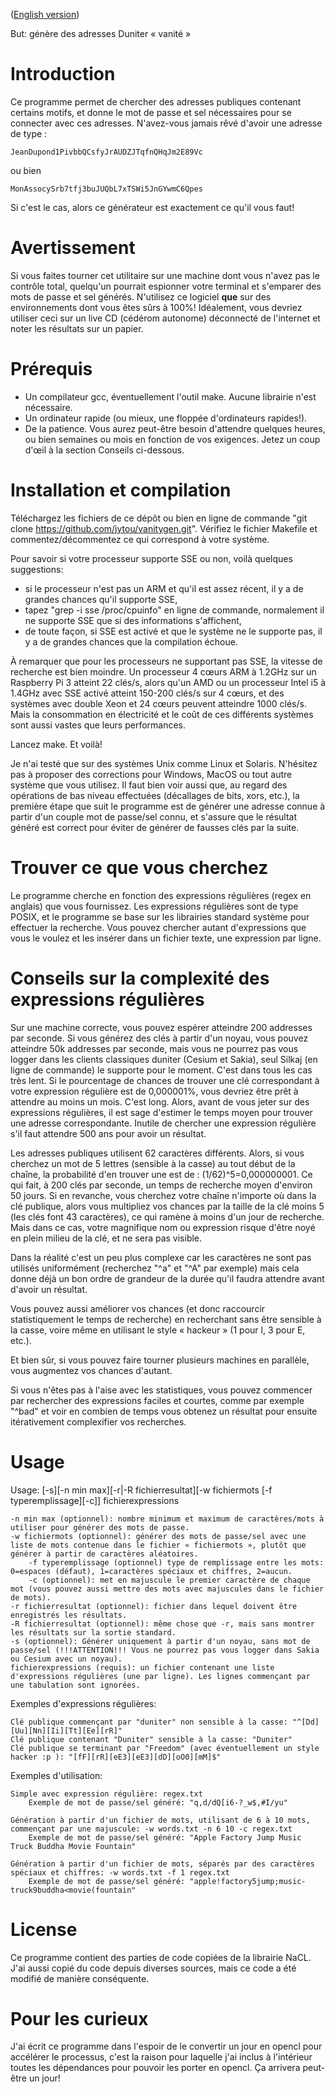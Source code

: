 ([English version](http://github.com/jytou/vanitygen/blob/master/README.md))

But: génère des adresses Duniter « vanité »

# Introduction

Ce programme permet de chercher des adresses publiques contenant certains motifs, et donne le mot de passe et sel nécessaires pour se connecter avec ces adresses. N'avez-vous jamais rêvé d'avoir une adresse de type :

    JeanDupond1PivbbQCsfyJrAUDZJTqfnQHqJm2E89Vc

ou bien

    MonAssocySrb7tfj3buJUQbL7xTSWi5JnGYwmC6Qpes

Si c'est le cas, alors ce générateur est exactement ce qu'il vous faut!

# Avertissement

Si vous faites tourner cet utilitaire sur une machine dont vous n'avez pas le contrôle total, quelqu'un pourrait espionner votre terminal et s'emparer des mots de passe et sel générés. N'utilisez ce logiciel **que** sur des environnements dont vous êtes sûrs à 100%! Idéalement, vous devriez utiliser ceci sur un live CD (cédérom autonome) déconnecté de l'internet et noter les résultats sur un papier.
# Prérequis

- Un compilateur gcc, éventuellement l'outil make. Aucune librairie n'est nécessaire.
- Un ordinateur rapide (ou mieux, une floppée d'ordinateurs rapides!).
- De la patience. Vous aurez peut-être besoin d'attendre quelques heures, ou bien semaines ou mois en fonction de vos exigences. Jetez un coup d'œil à la section Conseils ci-dessous.

# Installation et compilation

Téléchargez les fichiers de ce dépôt ou bien en ligne de commande "git clone https://github.com/jytou/vanitygen.git".
Vérifiez le fichier Makefile et commentez/décommentez ce qui correspond à votre système.

Pour savoir si votre processeur supporte SSE ou non, voilà quelques suggestions:
- si le processeur n'est pas un ARM et qu'il est assez récent, il y a de grandes chances qu'il supporte SSE,
- tapez "grep -i sse /proc/cpuinfo" en ligne de commande, normalement il ne supporte SSE que si des informations s'affichent,
- de toute façon, si SSE est activé et que le système ne le supporte pas, il y a de grandes chances que la compilation échoue.

À remarquer que pour les processeurs ne supportant pas SSE, la vitesse de recherche est bien moindre. Un processeur 4 cœurs ARM à 1.2GHz sur un Raspberry Pi 3 atteint 22 clés/s, alors qu'un AMD ou un processeur Intel i5 à 1.4GHz avec SSE activé atteint 150-200 clés/s sur 4 cœurs, et des systèmes avec double Xeon et 24 cœurs peuvent atteindre 1000 clés/s. Mais la consommation en électricité et le coût de ces différents systèmes sont aussi vastes que leurs performances.

Lancez make. Et voilà!

Je n'ai testé que sur des systèmes Unix comme Linux et Solaris. N'hésitez pas à proposer des corrections pour Windows, MacOS ou tout autre système que vous utilisez.
Il faut bien voir aussi que, au regard des opérations de bas niveau effectuées (décallages de bits, xors, etc.), la première étape que suit le programme est de générer une adresse connue à partir d'un couple mot de passe/sel connu, et s'assure que le résultat généré est correct pour éviter de générer de fausses clés par la suite.

# Trouver ce que vous cherchez

Le programme cherche en fonction des expressions régulières (regex en anglais) que vous fournissez. Les expressions régulières sont de type POSIX, et le programme se base sur les librairies standard système pour effectuer la recherche. Vous pouvez chercher autant d'expressions que vous le voulez et les insérer dans un fichier texte, une expression par ligne.

# Conseils sur la complexité des expressions régulières

Sur une machine correcte, vous pouvez espérer atteindre 200 addresses par seconde. Si vous générez des clés à partir d'un noyau, vous pouvez atteindre 50k addresses par seconde, mais vous ne pourrez pas vous logger dans les clients classiques duniter (Cesium et Sakia), seul Silkaj (en ligne de commande) le supporte pour le moment. C'est dans tous les cas très lent. Si le pourcentage de chances de trouver une clé correspondant à votre expression régulière est de 0,000001%, vous devriez être prêt à attendre au moins un mois. C'est long. Alors, avant de vous jeter sur des expressions régulières, il est sage d'estimer le temps moyen pour trouver une adresse correspondante. Inutile de chercher une expression régulière s'il faut attendre 500 ans pour avoir un résultat.

Les adresses publiques utilisent 62 caractères différents. Alors, si vous cherchez un mot de 5 lettres (sensible à la casse) au tout début de la chaîne, la probabilité d'en trouver une est de : (1/62)^5=0,000000001. Ce qui fait, à 200 clés par seconde, un temps de recherche moyen d'environ 50 jours. Si en revanche, vous cherchez votre chaîne n'importe où dans la clé publique, alors vous multipliez vos chances par la taille de la clé moins 5 (les clés font 43 caractères), ce qui ramène à moins d'un jour de recherche. Mais dans ce cas, votre magnifique nom ou expression risque d'être noyé en plein milieu de la clé, et ne sera pas visible.

Dans la réalité c'est un peu plus complexe car les caractères ne sont pas utilisés uniformément (recherchez "^a" et "^A" par exemple) mais cela donne déjà un bon ordre de grandeur de la durée qu'il faudra attendre avant d'avoir un résultat.

Vous pouvez aussi améliorer vos chances (et donc raccourcir statistiquement le temps de recherche) en recherchant sans être sensible à la casse, voire même en utilisant le style « hackeur » (1 pour l, 3 pour E, etc.).

Et bien sûr, si vous pouvez faire tourner plusieurs machines en parallèle, vous augmentez vos chances d'autant.

Si vous n'êtes pas à l'aise avec les statistiques, vous pouvez commencer par rechercher des expressions faciles et courtes, comme par exemple "^bad" et voir en combien de temps vous obtenez un résultat pour ensuite itérativement complexifier vos recherches.

# Usage

Usage: [-s][-n min max][-r|-R fichierresultat][-w fichiermots [-f typeremplissage][-c]] fichierexpressions

	-n min max (optionnel): nombre minimum et maximum de caractères/mots à utiliser pour générer des mots de passe.
	-w fichiermots (optionnel): générer des mots de passe/sel avec une liste de mots contenue dans le fichier « fichiermots », plutôt que générer à partir de caractères aléatoires.
		-f typeremplissage (optionnel) type de remplissage entre les mots: 0=espaces (défaut), 1=caractères spéciaux et chiffres, 2=aucun.
		-c (optionnel): met en majuscule le premier caractère de chaque mot (vous pouvez aussi mettre des mots avec majuscules dans le fichier de mots).
	-r fichierresultat (optionnel): fichier dans lequel doivent être enregistrés les résultats.
	-R fichierresultat (optionnel): même chose que -r, mais sans montrer les résultats sur la sortie standard.
	-s (optionnel): Générer uniquement à partir d'un noyau, sans mot de passe/sel (!!!ATTENTION!!! Vous ne pourrez pas vous logger dans Sakia ou Cesium avec un noyau).
	fichierexpressions (requis): un fichier contenant une liste d'expressions régulières (une par ligne). Les lignes commençant par une tabulation sont ignorées.

Exemples d'expressions régulières:

    Clé publique commençant par "duniter" non sensible à la casse: "^[Dd][Uu][Nn][Ii][Tt][Ee][rR]"
    Clé publique contenant "Duniter" sensible à la casse: "Duniter"
    Clé publique se terminant par "Freedom" (avec éventuellement un style hacker :p ): "[fF][rR][eE3][eE3][dD][oO0][mM]$"

Exemples d'utilisation:

    Simple avec expression régulière: regex.txt
        Exemple de mot de passe/sel généré: "q,d/dQ[i6-?_w$,#I/yu"

    Génération à partir d'un fichier de mots, utilisant de 6 à 10 mots, commençant par une majuscule: -w words.txt -n 6 10 -c regex.txt
        Exemple de mot de passe/sel généré: "Apple Factory Jump Music Truck Buddha Movie Fountain"

    Génération à partir d'un fichier de mots, séparés par des caractères spéciaux et chiffres: -w words.txt -f 1 regex.txt
        Exemple de mot de passe/sel généré: "apple!factory5jump;music-truck9buddha<movie(fountain"

# License

Ce programme contient des parties de code copiées de la librairie NaCL.
J'ai aussi copié du code depuis diverses sources, mais ce code a été modifié de manière conséquente.

# Pour les curieux

J'ai écrit ce programme dans l'espoir de le convertir un jour en opencl pour accélérer le processus, c'est la raison pour laquelle j'ai inclus à l'intérieur toutes les dépendances pour pouvoir les porter en opencl. Ça arrivera peut-être un jour!
